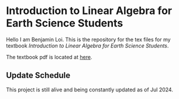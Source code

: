 <h1>Introduction to Linear Algebra for Earth Science Students</h1>

Hello I am Benjamin Loi. This is the repository for the tex files for my textbook <em>Introduction to Linear Algebra for Earth Science Students</em>.

The textbook pdf is located at [here](Linear_Algebra_Notes_New.pdf).

<h2>Update Schedule</h2>
This project is still alive and being constantly updated as of Jul 2024.
